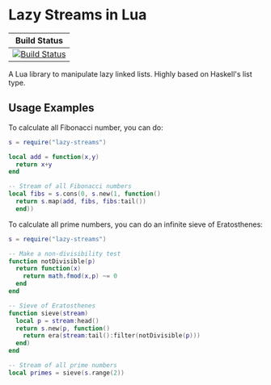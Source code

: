 # Lazy Streams in Lua

| **Build Status** |
|:----------------:|
| [![Build Status][build-img]][build-url] |

A Lua library to manipulate lazy linked lists.
Highly based on Haskell's list type.


## Usage Examples

To calculate all Fibonacci number, you can do:

```lua
s = require("lazy-streams")

local add = function(x,y)
  return x+y
end

-- Stream of all Fibonacci numbers
local fibs = s.cons(0, s.new(1, function()
  return s.map(add, fibs, fibs:tail())
  end))
```

To calculate all prime numbers,
you can do an infinite sieve of Eratosthenes:

```lua
s = require("lazy-streams")

-- Make a non-divisibility test
function notDivisible(p)
  return function(x)
    return math.fmod(x,p) ~= 0
  end
end

-- Sieve of Eratosthenes
function sieve(stream)
  local p = stream:head()
  return s.new(p, function()
    return era(stream:tail():filter(notDivisible(p)))
  end)
end

-- Stream of all prime numbers
local primes = sieve(s.range(2))
```

[build-img]: https://github.com/iagoleal/lazy-streams/actions/workflows/ci.yml/badge.svg?branch=master
[build-url]: https://github.com/iagoleal/lazy-streams/actions/workflows/ci.yml
